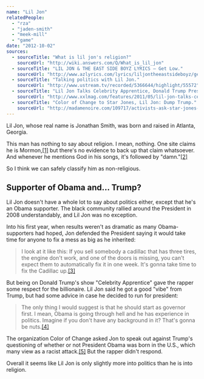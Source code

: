 ```yaml
---
name: "Lil Jon"
relatedPeople:
  - "rza"
  - "jaden-smith"
  - "meek-mill"
  - "game"
date: "2012-10-02"
sources:
  - sourceTitle: "What is lil jon's religion?"
    sourceUrl: "http://wiki.answers.com/Q/What_is_lil_jon"
  - sourceTitle: "LIL JON & THE EAST SIDE BOYZ LYRICS – Get Low."
    sourceUrl: "http://www.azlyrics.com/lyrics/liljontheeastsideboyz/getlow.html"
  - sourceTitle: "Talking politics with Lil Jon."
    sourceUrl: "http://www.ustream.tv/recorded/5366644/highlight/55572"
  - sourceTitle: "Lil Jon Talks Celebrity Apprentice, Donald Trump Presidency."
    sourceUrl: "http://www.xxlmag.com/features/2011/05/lil-jon-talks-celebrity-apprentice-donald-trump-presidency/2/"
  - sourceTitle: "Color of Change to Star Jones, Lil Jon: Dump Trump."
    sourceUrl: "http://madamenoire.com/109717/activists-ask-star-jones-lil-jon-to-dump-trump/"
---
```


Lil Jon, whose real name is Jonathan Smith, was born and raised in Atlanta, Georgia.

This man has nothing to say about religion. I mean, nothing. One site claims he is Mormon,<a class="source-citation" href="http://wiki.answers.com/Q/What_is_lil_jon" title="What is lil jon&apos;s religion?">[1]</a> but there's no evidence to back up that claim whatsoever. And whenever he mentions God in his songs, it's followed by "damn."<a class="source-citation" href="http://www.azlyrics.com/lyrics/liljontheeastsideboyz/getlow.html" title="LIL JON &amp; THE EAST SIDE BOYZ LYRICS – Get Low.">[2]</a>

So I think we can safely classify him as non-religious.


## Supporter of Obama and… Trump?

Lil Jon doesn't have a whole lot to say about politics either, except that he's an Obama supporter. The black community rallied around the President in 2008 understandably, and Lil Jon was no exception.

Into his first year, when results weren't as dramatic as many Obama-supporters had hoped, Jon defended the President saying it would take time for anyone to fix a mess as big as he inherited:

>I look at it like this: If you sell somebody a cadillac that has three tires, the engine don't work, and one of the doors is missing, you can't expect them to automatically fix it in one week. It's gonna take time to fix the Cadillac up.<a class="source-citation" href="http://www.ustream.tv/recorded/5366644/highlight/55572" title="Talking politics with Lil Jon.">[3]</a>

But being on Donald Trump's show "Celebrity Apprentice" gave the rapper some respect for the billionaire. Lil Jon said he got a good "vibe" from Trump, but had some advice in case he decided to run for president:

>The only thing I would suggest is that he should start as governor first. I mean, Obama is going through hell and he has experience in politics. Imagine if you don't have any background in it? That's gonna be nuts.<a class="source-citation" href="http://www.xxlmag.com/features/2011/05/lil-jon-talks-celebrity-apprentice-donald-trump-presidency/2/" title="Lil Jon Talks Celebrity Apprentice, Donald Trump Presidency.">[4]</a>

The organization Color of Change asked Jon to speak out against Trump's questioning of whether or not President Obama was born in the U.S., which many view as a racist attack.<a class="source-citation" href="http://madamenoire.com/109717/activists-ask-star-jones-lil-jon-to-dump-trump/" title="Color of Change to Star Jones, Lil Jon: Dump Trump.">[5]</a> But the rapper didn't respond.

Overall it seems like Lil Jon is only slightly more into politics than he is into religion.